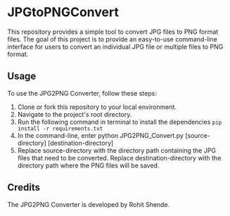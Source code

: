 # JPGtoPNGConvert
This repository provides a simple tool to convert JPG files to PNG format files. The goal of this project is to provide an easy-to-use command-line interface for users to convert an individual JPG file or multiple files to PNG format. 

## Usage

To use the JPG2PNG Converter, follow these steps:

1. Clone or fork this repository to your local environment.
2. Navigate to the project's root directory.
3. Run the following command in terminal to install the dependencies `pip install -r requirements.txt`
4. In the command-line, enter python JPG2PNG_Convert.py [source-directory] [destination-directory]
5. Replace source-directory with the directory path containing the JPG files that need to be converted. Replace destination-directory with the directory path where the PNG files will be saved.

## Credits

The JPG2PNG Converter is developed by Rohit Shende. 
